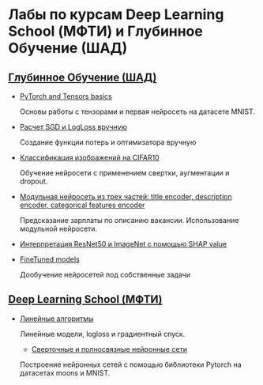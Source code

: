 # Лабы по курсам Deep Learning School (МФТИ) и Глубинное Обучение (ШАД)

## [Глубинное Обучение (ШАД)](https://github.com/yandexdataschool/Practical_DL)

* [PyTorch and Tensors basics](https://github.com/Alexdemenev/deep_learning_hometasks/blob/main/homework.ipynb)

  Основы работы с тензорами и первая нейросеть на датасете MNIST.

* [Расчет SGD и LogLoss вручную](https://github.com/Alexdemenev/deep_learning_hometasks/blob/main/adaptive_sgd%20(1).ipynb)

  Создание функции потерь и оптимизатора вручную

* [Классификация изображений на CIFAR10](https://github.com/Alexdemenev/deep_learning_hometasks/blob/main/Custom_CNN.ipynb)

  Обучение нейросети с применением свертки, аугментации и dropout.

* [Модульная нейросеть из трех частей: title encoder, description encoder, categorical features encoder](https://github.com/Alexdemenev/deep_learning_hometasks/blob/main/NLP_like_avito.ipynb)

  Предсказание зарплаты по описанию вакансии. Использование модульной нейросети.

* [Интерпретация ResNet50 и ImageNet с помощью SHAP value](https://github.com/Alexdemenev/deep_learning_hometasks/blob/main/practice_interpretability.ipynb)

* [FineTuned models](https://github.com/Alexdemenev/deep_learning_hometasks/blob/main/pre_trained_models.ipynb)

  Дообучение нейросетей под собственные задачи

## [Deep Learning School (МФТИ)](https://stepik.org/course/181974/info)

* [Линейные алгоритмы](https://github.com/Alexdemenev/deep_learning_hometasks/blob/main/linear_models_fall_hw_ipynb_.ipynb)

  Линейные модели, logloss и градиентный спуск.

  * [Сверточные и полносвязные нейронные сети](https://github.com/Alexdemenev/deep_learning_hometasks/blob/main/%5Bhomework%5Ddense_and_convolutional_nn.ipynb)

  Построение нейронных сетей с помощью библиотеки Pytorch на датасетах moons и MNIST.












